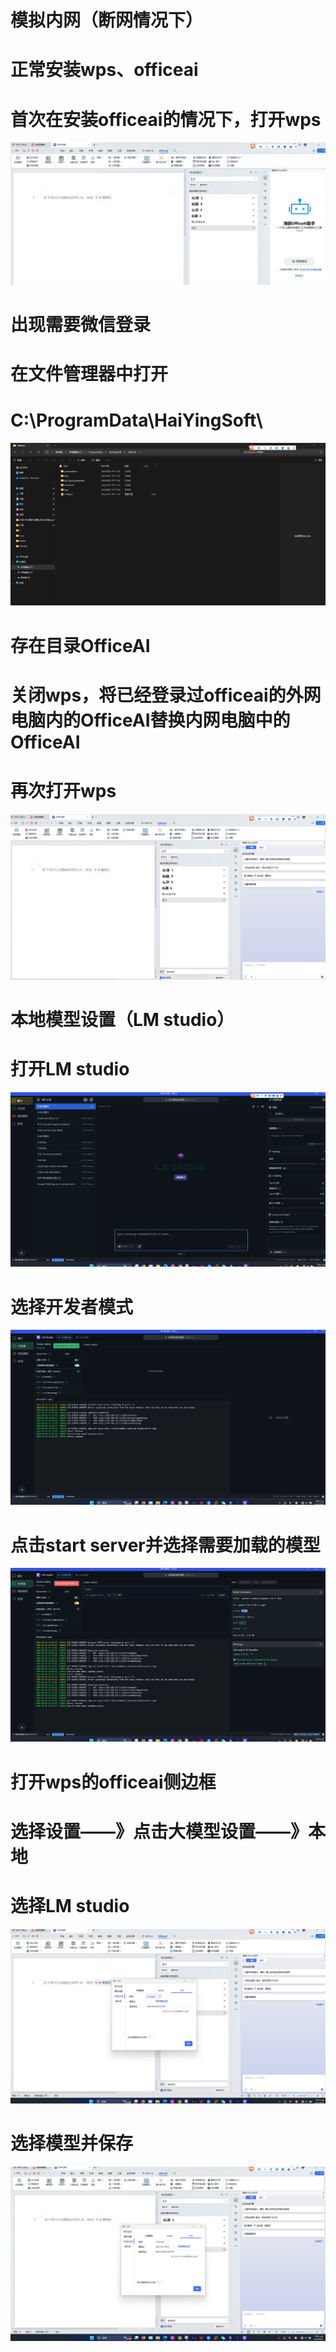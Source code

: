 # 模拟内网（断网情况下）
# 正常安装wps、officeai
# 首次在安装officeai的情况下，打开wps
![](图片/Pasted%20image%2020250316133027.png)
# 出现需要微信登录
# 在文件管理器中打开
# C:\ProgramData\HaiYingSoft\
![](图片/Pasted%20image%2020250316133104.png)
# 存在目录OfficeAI
# 关闭wps，将已经登录过officeai的外网电脑内的OfficeAI替换内网电脑中的OfficeAI
# 再次打开wps
![](图片/Pasted%20image%2020250316133431.png)
# 本地模型设置（LM studio）
# 打开LM studio
![](图片/Pasted%20image%2020250316133620.png)
# 选择开发者模式
![](图片/Pasted%20image%2020250316133710.png)
# 点击start server并选择需要加载的模型
![](图片/Pasted%20image%2020250316133808.png)
# 打开wps的officeai侧边框
# 选择设置——》点击大模型设置——》本地
# 选择LM studio
![](图片/Pasted%20image%2020250316133955.png)
# 选择模型并保存
![](图片/Pasted%20image%2020250316134024.png)

